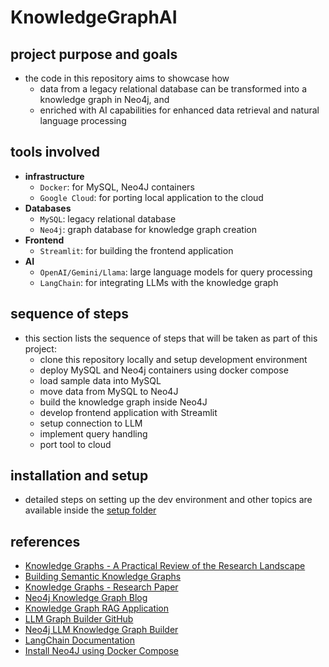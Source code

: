 # KnowledgeGraphAI

## project purpose and goals

- the code in this repository aims to showcase how
  - data from a legacy relational database can be transformed into a knowledge graph in Neo4j, and
  - enriched with AI capabilities for enhanced data retrieval and natural language processing

## tools involved

- **infrastructure**
  - `Docker`: for MySQL, Neo4J containers
  - `Google Cloud`: for porting local application to the cloud
- **Databases**
  - `MySQL`: legacy relational database
  - `Neo4j`: graph database for knowledge graph creation
- **Frontend**
  - `Streamlit`: for building the frontend application
- **AI**
  - `OpenAI/Gemini/Llama`: large language models for query processing
  - `LangChain`: for integrating LLMs with the knowledge graph

## sequence of steps

- this section lists the sequence of steps that will be taken as part of this project:
  - clone this repository locally and setup development environment
  - deploy MySQL and Neo4j containers using docker compose
  - load sample data into MySQL
  - move data from MySQL to Neo4J
  - build the knowledge graph inside Neo4J
  - develop frontend application with Streamlit
  - setup connection to LLM
  - implement query handling
  - port tool to cloud

## installation and setup

- detailed steps on setting up the dev environment and other topics are available inside the [setup folder](./setup/)

## references

- [Knowledge Graphs - A Practical Review of the Research Landscape](/references/Knowledge_Graphs-A_Practical_Review.pdf)
- [Building Semantic Knowledge Graphs](/references/Building_Semantic_Knowledge_Graphs.pdf)
- [Knowledge Graphs - Research Paper](/references/Knowledge_Graphs-Research_paper.pdf)
- [Neo4j Knowledge Graph Blog](https://neo4j.com/blog/what-is-knowledge-graph/)
- [Knowledge Graph RAG Application](https://neo4j.com/developer-blog/knowledge-graph-rag-application/)
- [LLM Graph Builder GitHub](https://github.com/neo4j-labs/llm-graph-builder)
- [Neo4j LLM Knowledge Graph Builder](https://neo4j.com/labs/genai-ecosystem/llm-graph-builder/)
- [LangChain Documentation](https://python.langchain.com/v0.1/docs/use_cases/graph/constructing/)
- [Install Neo4J using Docker Compose](https://neo4j.com/docs/operations-manual/current/docker/introduction/)
